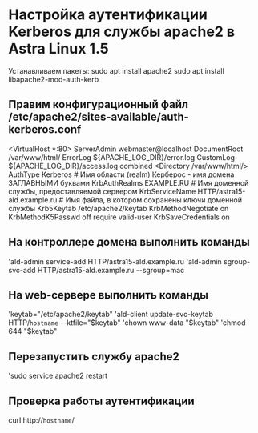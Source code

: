 # Настройка аутентификации Kerberos для службы apache2 в Astra Linux 1.5

Устанавливаем пакеты:
  sudo apt install apache2
  sudo apt install libapache2-mod-auth-kerb

## Правим конфигурационный файл /etc/apache2/sites-available/auth-kerberos.conf
<VirtualHost *:80>
    ServerAdmin webmaster@localhost
    DocumentRoot /var/www/html/
    ErrorLog ${APACHE_LOG_DIR}/error.log
    CustomLog ${APACHE_LOG_DIR}/access.log combined
    <Directory /var/www/html/>
        AuthType Kerberos
        # Имя области (realm) Керберос - имя домена ЗАГЛАВНЫМИ буквами
        KrbAuthRealms EXAMPLE.RU
        # Имя доменной службы, предоставляемой сервером
        KrbServiceName HTTP/astra15-ald.example.ru
        # Имя файла, в котором сохранены ключи доменной службы
        Krb5Keytab /etc/apache2/keytab
        KrbMethodNegotiate on
        KrbMethodK5Passwd off
        require valid-user
        KrbSaveCredentials on
    </Directory>
</VirtualHost>

## На контроллере домена выполнить команды
'ald-admin service-add HTTP/astra15-ald.example.ru
'ald-admin sgroup-svc-add HTTP/astra15-ald.example.ru --sgroup=mac

## На web-сервере выполнить команды
'keytab="/etc/apache2/keytab"
'ald-client update-svc-keytab HTTP/`hostname` --ktfile="$keytab"
'chown www-data "$keytab"
'chmod 644 "$keytab"

## Перезапустить службу apache2
'sudo service apache2 restart

## Проверка работы аутентификации
curl http://`hostname`/


